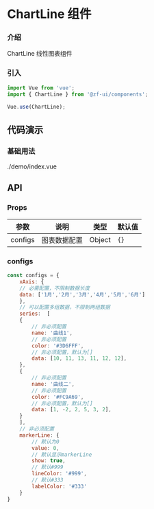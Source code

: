 # ChartLine 组件

### 介绍

ChartLine 线性图表组件

### 引入

```js
import Vue from 'vue';
import { ChartLine } from '@zf-ui/components';

Vue.use(ChartLine);
```

## 代码演示

### 基础用法
<demo-code compact>./demo/index.vue</demo-code>

## API

### Props

| 参数          | 说明     | 类型     | 默认值    |
| ------------- | -------- | -------- | --------- |
| configs          | 图表数据配置 | Object | `{}` |

### configs
```js
const configs = {
    xAxis: {
    // 必需配置，不限制数据长度
    data: ['1月','2月','3月','4月','5月','6月']
    },
    // 可以配置多组数据，不限制两组数据
    series:  [
    {
        // 非必须配置 
        name: '曲线1',
        // 非必须配置 
        color: '#3D6FFF',
        // 非必须配置，默认为[]
        data: [10, 11, 13, 11, 12, 12],
    },
    {
        // 非必须配置 
        name: '曲线二',
        // 非必须配置 
        color: '#FC9A69',
        // 非必须配置，默认为[]
        data: [1, -2, 2, 5, 3, 2],
    }
    ],
    // 非必须配置
    markerLine: {
        // 默认为0
        value: 0,
        // 默认显示markerLine
        show: true,
        // 默认#999
        lineColor: '#999',
        // 默认#333
        labelColor: '#333'
    }
}
```

